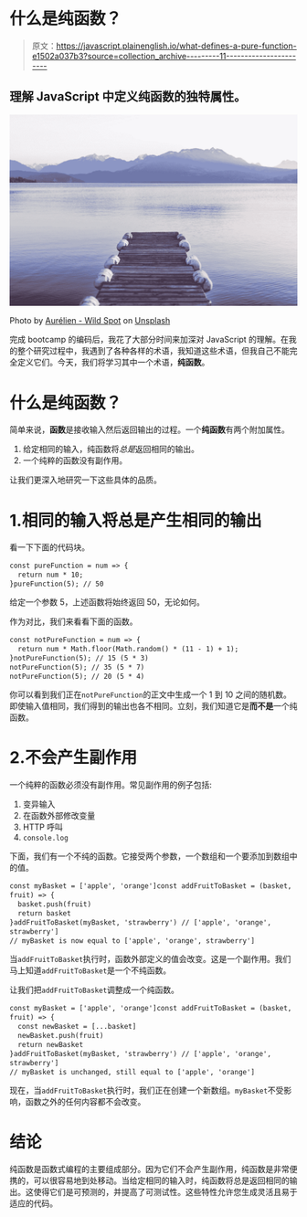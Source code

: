 # 什么是纯函数？

> 原文：<https://javascript.plainenglish.io/what-defines-a-pure-function-e1502a037b3?source=collection_archive---------11----------------------->

## 理解 JavaScript 中定义纯函数的独特属性。

![](img/2c453f0557f5582c05fb894daab41111.png)

Photo by [Aurélien - Wild Spot](https://unsplash.com/@wildspot?utm_source=medium&utm_medium=referral) on [Unsplash](https://unsplash.com?utm_source=medium&utm_medium=referral)

完成 bootcamp 的编码后，我花了大部分时间来加深对 JavaScript 的理解。在我的整个研究过程中，我遇到了各种各样的术语，我知道这些术语，但我自己不能完全定义它们。今天，我们将学习其中一个术语，**纯函数**。

# 什么是纯函数？

简单来说，**函数**是接收输入然后返回输出的过程。一个**纯函数**有两个附加属性。

1.  给定相同的输入，纯函数将*总是*返回相同的输出。
2.  一个纯粹的函数没有副作用。

让我们更深入地研究一下这些具体的品质。

# 1.相同的输入将总是产生相同的输出

看一下下面的代码块。

```
const pureFunction = num => {
  return num * 10;
}pureFunction(5); // 50
```

给定一个参数 5，上述函数将始终返回 50，无论如何。

作为对比，我们来看看下面的函数。

```
const notPureFunction = num => {
  return num * Math.floor(Math.random() * (11 - 1) + 1);
}notPureFunction(5); // 15 (5 * 3)
notPureFunction(5); // 35 (5 * 7)
notPureFunction(5); // 20 (5 * 4)
```

你可以看到我们正在`notPureFunction`的正文中生成一个 1 到 10 之间的随机数。即使输入值相同，我们得到的输出也各不相同。立刻，我们知道它是**而不是**一个纯函数。

# 2.不会产生副作用

一个纯粹的函数必须没有副作用。常见副作用的例子包括:

1.  变异输入
2.  在函数外部修改变量
3.  HTTP 呼叫
4.  `console.log`

下面，我们有一个不纯的函数。它接受两个参数，一个数组和一个要添加到数组中的值。

```
const myBasket = ['apple', 'orange']const addFruitToBasket = (basket, fruit) => {
  basket.push(fruit)
  return basket
}addFruitToBasket(myBasket, 'strawberry') // ['apple', 'orange', strawberry'] 
// myBasket is now equal to ['apple', 'orange', strawberry']
```

当`addFruitToBasket`执行时，函数外部定义的值会改变。这是一个副作用。我们马上知道`addFruitToBasket`是一个不纯函数。

让我们把`addFruitToBasket`调整成一个纯函数。

```
const myBasket = ['apple', 'orange']const addFruitToBasket = (basket, fruit) => {
  const newBasket = [...basket]
  newBasket.push(fruit)
  return newBasket
}addFruitToBasket(myBasket, 'strawberry') // ['apple', 'orange', strawberry'] 
// myBasket is unchanged, still equal to ['apple', 'orange']
```

现在，当`addFruitToBasket`执行时，我们正在创建一个新数组。`myBasket`不受影响，函数之外的任何内容都不会改变。

# 结论

纯函数是函数式编程的主要组成部分。因为它们不会产生副作用，纯函数是非常便携的，可以很容易地到处移动。当给定相同的输入时，纯函数将总是返回相同的输出。这使得它们是可预测的，并提高了可测试性。这些特性允许您生成灵活且易于适应的代码。